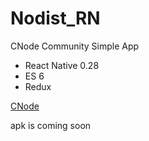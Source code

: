 # Nodist_RN
CNode Community Simple  App 
 * React Native 0.28
 * ES 6
 * Redux
<p><a href="https://cnodejs.org/">CNode</a>
<p> apk is coming soon
<!--<a href="https://github.com/xiDaiDai/JanDan_ReactNative_Sample/tree/master/apk/jandan_v4.apk">Apk下载</a>-->
<!--<p>React Native Version 0.26,ES6</p>-->
<!--<p><img src="https://github.com/xiDaiDai/JanDan_ReactNative_Sample/blob/master/sreenshot/device-2016-05-25-174726.png" height="270" width="150" />-->
<!--<img src="https://github.com/xiDaiDai/JanDan_ReactNative_Sample/blob/master/sreenshot/device-2016-05-25-174641.png" height="270" width="150" />-->
<!--<img src="https://github.com/xiDaiDai/JanDan_ReactNative_Sample/blob/master/sreenshot/device-2016-05-26-175830.png" height="270" width="150" />-->
<!--<img src="https://github.com/xiDaiDai/JanDan_ReactNative_Sample/blob/master/sreenshot/device-2016-05-26-175911.png" height="270" width="150" />-->
<!--</p>-->
<!--<p> -->
<!--<img src="https://github.com/xiDaiDai/JanDan_ReactNative_Sample/blob/master/sreenshot/198207985.jpg" height="220" width="150" />-->
 
<!-- <img src="https://github.com/xiDaiDai/JanDan_ReactNative_Sample/blob/master/sreenshot/1523917107.jpg" height="220" width="150" />  -->
<!--<img src="https://github.com/xiDaiDai/JanDan_ReactNative_Sample/blob/master/sreenshot/1367616860.jpg" height="220" width="150" />-->
<!--<img src="https://github.com/xiDaiDai/JanDan_ReactNative_Sample/blob/master/sreenshot/1921830431.jpg" height="220" width="150" /></p>-->
